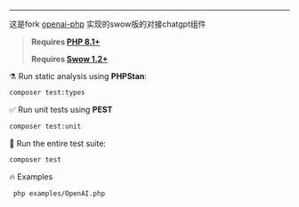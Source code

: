 
----
这是fork [openai-php](https://github.com/openai-php/client) 实现的swow版的对接chatgpt组件

> **Requires [PHP 8.1+](https://php.net/releases/)**
> 
> **Requires [Swow 1.2+](https://github/swow/swow)**


⚗️ Run static analysis using **PHPStan**:
```bash
composer test:types
```

✅ Run unit tests using **PEST**
```bash
composer test:unit
```

🚀 Run the entire test suite:
```bash
composer test
```

🔥 Examples 
```bash
 php examples/OpenAI.php
```
